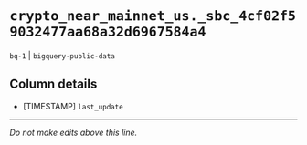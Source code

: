 # `crypto_near_mainnet_us._sbc_4cf02f59032477aa68a32d6967584a4`
`bq-1` | `bigquery-public-data`

## Column details
* [TIMESTAMP] `last_update`

-------------------------------------------------------------------------------
*Do not make edits above this line.*
